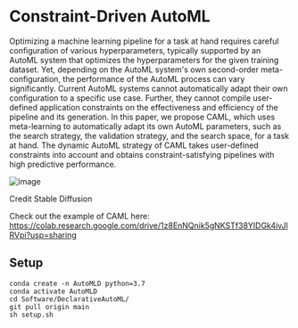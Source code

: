 # Constraint-Driven AutoML

Optimizing a machine learning pipeline for a task at hand requires careful configuration of various hyperparameters, typically supported by an AutoML system that optimizes the hyperparameters for the given training dataset.
Yet, depending on the AutoML system's own second-order meta-configuration, the performance of the AutoML process can vary significantly. Current AutoML systems cannot automatically adapt their own configuration to a specific use case. Further, they cannot compile user-defined application constraints on the effectiveness and efficiency of the pipeline and its generation.
In this paper, we propose CAML, which uses meta-learning to automatically adapt its own AutoML parameters, such as the search strategy, the validation strategy, and the search space, for a task at hand. The dynamic AutoML strategy of CAML takes user-defined constraints into account and obtains constraint-satisfying pipelines with high predictive performance. 

![image](https://user-images.githubusercontent.com/5217389/216223724-05dd746d-4cce-4e64-869e-b791cfe7cee2.png)

Credit Stable Diffusion

Check out the example of CAML here:
https://colab.research.google.com/drive/1z8EnNQnik5gNKSTf38YIDGk4ivJlRVpi?usp=sharing


## Setup
```
conda create -n AutoMLD python=3.7
conda activate AutoMLD
cd Software/DeclarativeAutoML/
git pull origin main
sh setup.sh
```
